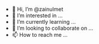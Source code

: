 - 👋 Hi, I’m @zainulmet
- 👀 I’m interested in ...
- 🌱 I’m currently learning ...
- 💞️ I’m looking to collaborate on ...
- 📫 How to reach me ...

<!---
zainulmet/zainulmet is a ✨ special ✨ repository because its `README.md` (this file) appears on your GitHub profile.
You can click the Preview link to take a look at your changes.
--->
